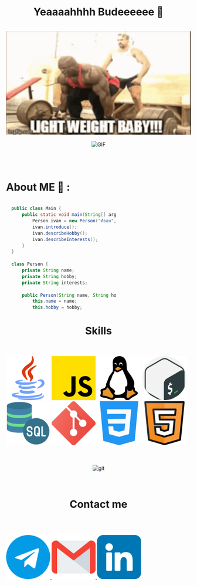 <h1 align="center">Yeaaaahhhh Budeeeeee 👋 </h1>

<br>

<div align="center">
  <img hight="300" width="700" alt="GIF" align="center"  src="https://raw.githubusercontent.com/panifedov/Panifedov/main/icons/light-weight.gif">
</div>

<br>

<div align="center">
<img hight="300" width="700" alt="GIF" align="center"  src="https://www.codewars.com/users/panifedov/badges/large?logo=false">
</div>

</br>
</br>
</br>


# About ME 💬 :





  <div style="width: 300px; height: 300px; overflow: auto;">
    
  ```Java
    public class Main {
        public static void main(String[] args) {
            Person ivan = new Person("Иван", "поднимать тяжёлые железяки в качалке", "веб разработке");
            ivan.introduce();
            ivan.describeHobby();
            ivan.describeInterests();
        }
    }
    
    class Person {
        private String name;
        private String hobby;
        private String interests;
    
        public Person(String name, String hobby, String interests) {
            this.name = name;
            this.hobby = hobby;
            this.interests = interests;
        }
    
        public String getName() {
            return name;
        }
    
        public String getHobby() {
            return hobby;
        }
    
        public String getInterests() {
            return interests;
        }
    
        public void introduce() {
            System.out.println("Меня зовут " + name);
        }
    
        public void describeHobby() {
            System.out.println("Моё хобби - " + hobby);
        }
    
        public void describeInterests() {
            System.out.println("Всё остальное время я стараюсь уделять " + interests);
        }
    }
  ```
</div>

<h1 align="center">Skills</h1>

<br>
<br>

<div style="display: flex;flex-direction: column-reverse; align-items: center;">

<div align="center">
  <img src="https://raw.githubusercontent.com/panifedov/Panifedov/main/icons/lvlUp.gif" alt="git" width="650" hight="650"></img>
</div>
  
<br>
<br>
<br>
  
  <div>
    <img src="https://raw.githubusercontent.com/panifedov/Panifedov/main/icons/java.png" alt="git" width="120" hight="50"></img>
    <img src="https://raw.githubusercontent.com/panifedov/Panifedov/main/icons/js.png" alt="git" width="120" hight="50"></img>
    <img src="https://raw.githubusercontent.com/panifedov/Panifedov/main/icons/linux.png" alt="git" width="120" hight="50"></img>
    <img src="https://raw.githubusercontent.com/panifedov/Panifedov/main/icons/gnu-bash.png" alt="git" width="120" hight="50"></img>
    <img src="https://raw.githubusercontent.com/panifedov/Panifedov/main/icons/sql-server.png" alt="git" width="120" hight="50"></img>
    <img src="https://raw.githubusercontent.com/panifedov/Panifedov/main/icons/social.png" alt="git" width="120" hight="50"></img>
    <img src="https://raw.githubusercontent.com/panifedov/Panifedov/main/icons/css-3.png" alt="git" width="120" hight="50"></img>
    <img src="https://raw.githubusercontent.com/panifedov/Panifedov/main/icons/web.png" alt="git" width="120" hight="50"></img>
  </div>
  
</div>

<br>
<br>


<h1 align="center">Contact me</h1>

<br>
<br>

<div style="display: flex" align="center" >

  <a href="https://t.me/IvanPanifedov"> <img src="https://raw.githubusercontent.com/panifedov/Panifedov/main/icons/telegram.png" alt="git" width="120" hight="120" ></img> <a/>
  <a href="mailto:ivan.panifedov@gmail.com"> <img src="https://raw.githubusercontent.com/panifedov/Panifedov/main/icons/gmail.png" alt="git" width="120" hight="120"> <a/>
  <a href="https://www.linkedin.com/in/ivan-panifedov-0b1097290"> <img src="https://raw.githubusercontent.com/panifedov/Panifedov/main/icons/linkedin.png" alt="git" width="120" hight="120"> <a/>

</div>
